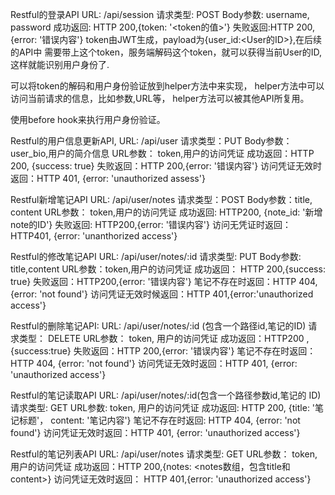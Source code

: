 Restful的登录API
URL: /api/session
请求类型: POST
Body参数: username, password
成功返回: HTTP 200,{token: '<token的值>'}
失败返回:HTTP 200, {error: '错误内容'}
token由JWT生成，payload为{user_id:<User的ID>},在后续的API中
需要带上这个token，服务端解码这个token，就可以获得当前User的ID,
这样就能识别用户身份了.

可以将token的解码和用户身份验证放到helper方法中来实现，
helper方法中可以访问当前请求的信息，比如参数,URL等，
helper方法可以被其他API所复用。

使用before hook来执行用户身份验证。

Restful的用户信息更新API,
URL: /api/user
请求类型：PUT
Body参数：user_bio,用户的简介信息
URL参数： token,用户的访问凭证
成功返回：HTTP 200, {success: true}
失败返回：HTTP 200,{error: '错误内容'}
访问凭证无效时返回：HTTP 401, {error: 'unauthorized assess'}

Restful新增笔记API
URL: /api/user/notes
请求类型：POST
Body参数：title, content
URL参数： token,用户的访问凭证
成功返回: HTTP200, {note_id: '新增note的ID'}
失败返回: HTTP200,{error: '错误内容'}
访问无凭证时返回： HTTP401, {error: 'unanthorized access'}

Restful的修改笔记API
URL: /api/user/notes/:id
请求类型: PUT
Body参数: title,content
URL参数：token,用户的访问凭证
成功返回： HTTP 200,{success: true}
失败返回：HTTP200,{error: '错误内容'}
笔记不存在时返回：HTTP 404, {error: 'not found'}
访问凭证无效时候返回：HTTP 401,{error:'unauthorized access'}

Restful的删除笔记API:
URL: /api/user/notes/:id (包含一个路径id,笔记的ID)
请求类型： DELETE
URL参数： token, 用户的访问凭证
成功返回：HTTP200 ,{success:true}
失败返回：HTTP 200,{error: '错误内容'}
笔记不存在时返回：HTTP 404, {error: 'not found'}
访问凭证无效时返回：HTTP 401, {error: 'unauthorized access'}

Restful的笔记读取API
URL: /api/user/notes/:id(包含一个路径参数id,笔记的 ID)
请求类型: GET
URL参数: token, 用户的访问凭证
成功返回: HTTP 200, {title: '笔记标题'， content: '笔记内容'}
笔记不存在时返回: HTTP 404, {error: 'not found'}
访问凭证无效时返回：HTTP 401, {error: 'unauthorized access'}

Restful的笔记列表API
URL: /api/user/notes
请求类型: GET
URL参数： token, 用户的访问凭证
成功返回：HTTP 200,{notes: <notes数组，包含title和content>}
访问凭证无效时返回： HTTP 401,{error: 'unauthorized access'}
